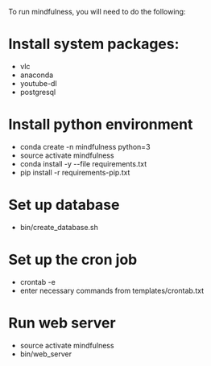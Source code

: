 To run mindfulness, you will need to do the following:

# Install system packages:
- vlc
- anaconda
- youtube-dl
- postgresql

# Install python environment
- conda create -n mindfulness python=3
- source activate mindfulness
- conda install -y --file requirements.txt
- pip install -r requirements-pip.txt

# Set up database
- bin/create_database.sh

# Set up the cron job
- crontab -e 
- enter necessary commands from templates/crontab.txt

# Run web server
- source activate mindfulness
- bin/web_server

